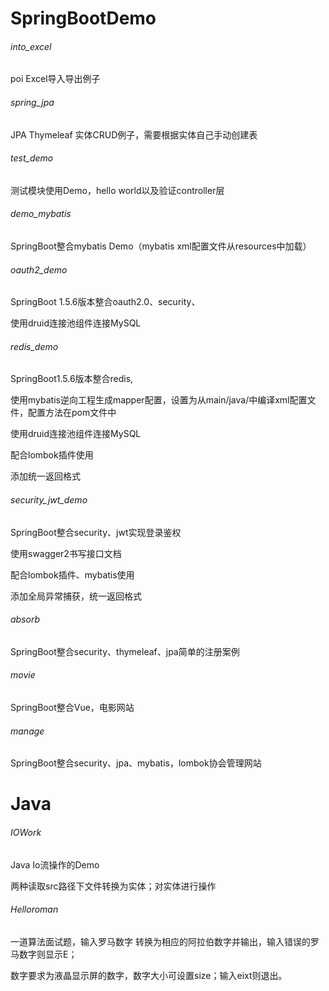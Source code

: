 # SpringBootDemo

###### into_excel

poi Excel导入导出例子

###### spring_jpa

JPA Thymeleaf 实体CRUD例子，需要根据实体自己手动创建表

###### test_demo

测试模块使用Demo，hello world以及验证controller层

###### demo_mybatis

SpringBoot整合mybatis Demo（mybatis xml配置文件从resources中加载）

###### oauth2_demo

SpringBoot 1.5.6版本整合oauth2.0、security、

使用druid连接池组件连接MySQL

###### redis_demo

SpringBoot1.5.6版本整合redis,

使用mybatis逆向工程生成mapper配置，设置为从main/java/中编译xml配置文件，配置方法在pom文件<build>中

使用druid连接池组件连接MySQL

配合lombok插件使用

添加统一返回格式

###### security_jwt_demo

SpringBoot整合security、jwt实现登录鉴权

使用swagger2书写接口文档

配合lombok插件、mybatis使用

添加全局异常捕获，统一返回格式

###### absorb

SpringBoot整合security、thymeleaf、jpa简单的注册案例

###### movie

SpringBoot整合Vue，电影网站

###### manage

SpringBoot整合security、jpa、mybatis，lombok协会管理网站

# Java

###### IOWork

Java Io流操作的Demo

两种读取src路径下文件转换为实体；对实体进行操作

###### Helloroman

一道算法面试题，输入罗马数字 转换为相应的阿拉伯数字并输出，输入错误的罗马数字则显示E；

数字要求为液晶显示屏的数字，数字大小可设置size；输入eixt则退出。







# 